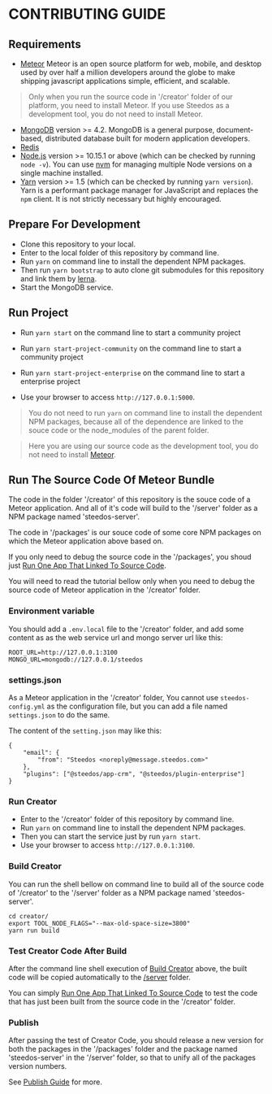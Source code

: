# CONTRIBUTING GUIDE

## Requirements

- [Meteor](https://www.meteor.com/) Meteor is an open source platform for web, mobile, and desktop used by over half a million developers around the globe to make shipping javascript applications simple, efficient, and scalable.

> Only when you run the source code  in '/creator' folder of our platform, you need to install Meteor. If you use Steedos as a development tool, you do not need to install Meteor.

- [MongoDB](https://www.mongodb.com/try/download/) version >= 4.2. MongoDB is a general purpose, document-based, distributed database built for modern application developers.
- [Redis](https://redis.io/)
- [Node.js](https://nodejs.org/en/download/) version >= 10.15.1 or above (which can be checked by running `node -v`). You can use [nvm](https://github.com/nvm-sh/nvm) for managing multiple Node versions on a single machine installed.
- [Yarn](https://yarnpkg.com/en/) version >= 1.5 (which can be checked by running `yarn version`). Yarn is a performant package manager for JavaScript and replaces the `npm` client. It is not strictly necessary but highly encouraged.

## Prepare For Development

- Clone this repository to your local.
- Enter to the local folder of this repository by command line.
- Run `yarn` on command line to install the dependent NPM packages.
- Then run `yarn bootstrap` to auto clone git submodules for this repository and link them by [lerna](https://lerna.js.org/).
- Start the MongoDB service.

## Run Project
- Run `yarn start` on the command line to start a community project
- Run `yarn start-project-community` on the command line to start a community project
- Run `yarn start-project-enterprise` on the command line to start a enterprise project

- Use your browser to access `http://127.0.0.1:5000`.

> You do not need to run `yarn` on command line to install the dependent NPM packages, because all of the dependence are linked to the souce code or the node_modules of the parent folder.

> Here you are using our source code as the development tool, you do not need to install [Meteor](https://www.meteor.com/).

## Run The Source Code Of Meteor Bundle

The code in the folder '/creator' of this repository is the souce code of a Meteor application. And all of it's code will build to the '/server' folder as a NPM package named 'steedos-server'.

The code in '/packages' is our souce code of some core NPM packages on which the Meteor application above based on.

If you only need to debug the source code in the '/packages', you shoud just [Run One App That Linked To Source Code](#run-one-app-that-linked-to-source-code).

You will need to read the tutorial bellow only when you need to debug the source code of Meteor application in the '/creator' folder.

### Environment variable

You should add a `.env.local` file to the '/creator' folder, and add some content as as the web service url and mongo server url like this:

```shell
ROOT_URL=http://127.0.0.1:3100
MONGO_URL=mongodb://127.0.0.1/steedos
```

### settings.json

As a Meteor application in the '/creator' folder, You cannot use `steedos-config.yml` as the configuration file, but you can add a file named `settings.json` to do the same.

The content of the `setting.json` may like this:

```shell
{
    "email": {
        "from": "Steedos <noreply@message.steedos.com>"
    },
    "plugins": ["@steedos/app-crm", "@steedos/plugin-enterprise"]
}
```

### Run Creator

- Enter to the '/creator' folder of this repository by command line.
- Run `yarn` on command line to install the dependent NPM packages.
- Then you can start the service just by run `yarn start`.
- Use your browser to access `http://127.0.0.1:3100`.

### Build Creator

You can run the shell bellow on command line to build all of the source code of '/creator' to the '/server' folder as a NPM package named 'steedos-server'.

```shell
cd creator/
export TOOL_NODE_FLAGS="--max-old-space-size=3800"
yarn run build
```

### Test Creator Code After Build

After the command line shell execution of [Build Creator](#build-creator) above, the built code will be copied automatically to the [/server](https://github.com/steedos/steedos-platform/tree/develop/server) folder.

You can simply [Run One App That Linked To Source Code](#run-one-app-that-linked-to-source-code) to test the code that has just been built from the source code in the '/creator' folder.

### Publish

After passing the test of Creator Code, you should release a new version for both the packages in the '/packages' folder and the package named 'steedos-server' in the '/server' folder, so that to unify all of the packages version numbers.

See [Publish Guide](./PUBLISH.md) for more.
